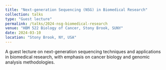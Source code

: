 ```yaml
---
title: "Next-generation Sequencing (NSG) in Biomedical Research"
collection: talks
type: "Guest lecture"
permalink: /talks/2024-nsg-biomedical-research
venue: "HBM 522 Biology of Cancer, Stony Brook, SUNY"
date: 2024-03-10
location: "Stony Brook, NY, USA"
---
```


A guest lecture on next-generation sequencing techniques and applications in biomedical research, with emphasis on cancer biology and genomic analysis methodologies.

